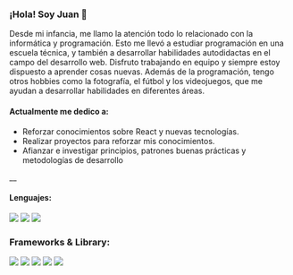 ### ¡Hola! Soy Juan 👋

Desde mi infancia, me llamo la atención todo lo relacionado con la informática y programación. Esto me llevó a estudiar programación en una escuela técnica, y también a desarrollar habilidades autodidactas en el campo del desarrollo web. Disfruto trabajando en equipo y siempre estoy dispuesto a aprender cosas nuevas. Además de la programación, tengo otros hobbies como la fotografía, el fútbol y los videojuegos, que me ayudan a desarrollar habilidades en diferentes áreas.


#### Actualmente me dedico a:


- Reforzar conocimientos sobre React y nuevas tecnologías.
- Realizar proyectos para reforzar mis conocimientos.
- Afianzar e investigar principios, patrones buenas prácticas y metodologías de desarrollo

__



#### Lenguajes:

<p>
  <img src="https://img.shields.io/badge/HTML5-E34F26?style=for-the-badge&logo=html5&logoColor=white" />
  <img src="https://img.shields.io/badge/CSS3-1572B6?style=for-the-badge&logo=css3&logoColor=white" />
  <img src="https://img.shields.io/badge/JavaScript-323330?style=for-the-badge&logo=javascript&logoColor=F7DF1E" />
</p>

### Frameworks & Library:


<p>
  <img src="https://img.shields.io/badge/React-20232A?style=for-the-badge&logo=react&logoColor=61DAFB" />
  <img src="https://img.shields.io/badge/Sass-CC6699?style=for-the-badge&logo=sass&logoColor=white" />
  <img src="https://img.shields.io/badge/Tailwind_CSS-38B2AC?style=for-the-badge&logo=tailwind-css&logoColor=white" />
  <img src="https://img.shields.io/badge/styled--components-DB7093?style=for-the-badge&logo=styled-components&logoColor=white" />
  <img src="https://img.shields.io/badge/Bootstrap-563D7C?style=for-the-badge&logo=bootstrap&logoColor=white" />
</p>
